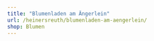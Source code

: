 ```yaml
---
title: "Blumenladen am Ängerlein"
url: /heinersreuth/blumenladen-am-aengerlein/
shop: Blumen
---
```

